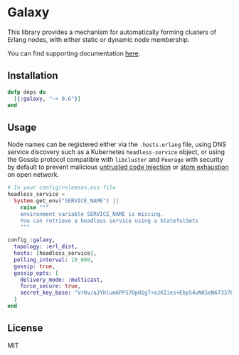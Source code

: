 # Galaxy

This library provides a mechanism for automatically forming clusters of Erlang nodes, with
either static or dynamic node membership.

You can find supporting documentation [here](https://hexdocs.pm/galaxy).

## Installation

```elixir
defp deps do
  [{:galaxy, "~> 0.6"}]
end
```

## Usage

Node names can be registered either via the `.hosts.erlang` file, using DNS
service discovery such as a Kubernetes `headless-service` object, or using the
Gossip protocol compatible with `libcluster` and `Peerage` with security by
default to prevent malicious [untrusted code
injection](https://erlef.github.io/security-wg/secure_coding_and_deployment_hardening/sandboxing)
or [atom
exhaustion](https://erlef.github.io/security-wg/secure_coding_and_deployment_hardening/atom_exhaustion)
on open network.

```elixir
# In your config/releases.exs file
headless_service =
  System.get_env("SERVICE_NAME") ||
    raise """
    environment variable SERVICE_NAME is missing.
    You can retrieve a headless service using a StatefulSets
    """

config :galaxy,
  topology: :erl_dist,
  hosts: [headless_service],
  polling_interval: 10_000,
  gossip: true,
  gossip_opts: [
    delivery_mode: :multicast,
    force_secure: true,
    secret_key_base: "Vr0v/aJYhlum6PPS7DpH1gT+aJKIies+Ebp54vNKSeN67337BMYB1/SO62KzgK1e"
  ]
end
```

## License

MIT
